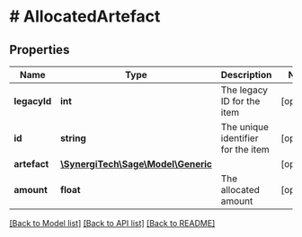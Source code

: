 # # AllocatedArtefact

## Properties

Name | Type | Description | Notes
------------ | ------------- | ------------- | -------------
**legacyId** | **int** | The legacy ID for the item | [optional]
**id** | **string** | The unique identifier for the item | [optional]
**artefact** | [**\SynergiTech\Sage\Model\Generic**](Generic.md) |  | [optional]
**amount** | **float** | The allocated amount | [optional]

[[Back to Model list]](../../README.md#models) [[Back to API list]](../../README.md#endpoints) [[Back to README]](../../README.md)
